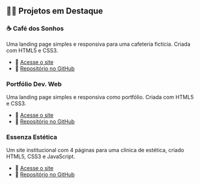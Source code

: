## 👨‍💻 Projetos em Destaque

### ☕ Café dos Sonhos
Uma landing page simples e responsiva para uma cafeteria fictícia. Criada com HTML5 e CSS3.
- 🔗 [Acesse o site](https://coderBrunobs.github.io/landing-page-cafe-dos-sonhos)
- 📁 [Repositório no GitHub](https://github.com/coderBrunobs/landing-page-cafe-dos-sonhos)

### Portfólio Dev. Web
Uma landing page simples e responsiva como portfólio. Criada com HTML5 e CSS3.
- 🔗 [Acesse o site](https://coderbrunobs.github.io/portfolio-bruno-barbosa/)
- 📁 [Repositório no GitHub](https://github.com/coderBrunobs/portfolio-bruno-barbosa)

### Essenza Estética
Um site institucional com 4 páginas para uma clínica de estética, criado HTML5, CSS3 e JavaScript.
- 🔗 [Acesse o site](https://coderbrunobs.github.io/essenza-estetica/)
- 📁 [Repositório no GitHub](https://github.com/coderBrunobs/essenza-estetica)
